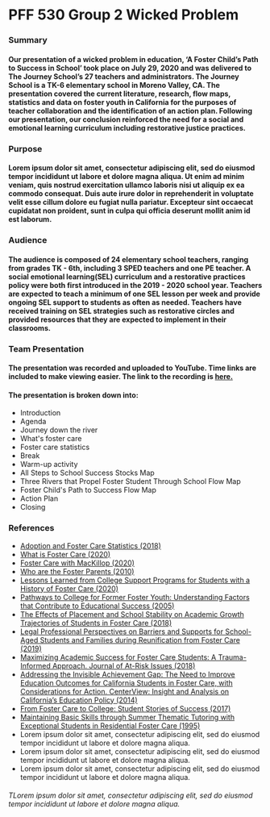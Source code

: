 # **PFF 530 Group 2 Wicked Problem**

### Summary

#### Our presentation of a wicked problem in education, ‘A Foster Child’s Path to Success in School’ took place on July 29, 2020 and was delivered to The Journey School’s 27 teachers and administrators. The Journey School is a TK-6 elementary school in Moreno Valley, CA. The presentation covered the current literature, research, flow maps, statistics and data on foster youth in California for the purposes of teacher collaboration and the identification of an action plan. Following our presentation, our conclusion reinforced the need for a social and emotional learning curriculum including restorative justice practices.

### Purpose

#### Lorem ipsum dolor sit amet, consectetur adipiscing elit, sed do eiusmod tempor incididunt ut labore et dolore magna aliqua. Ut enim ad minim veniam, quis nostrud exercitation ullamco laboris nisi ut aliquip ex ea commodo consequat. Duis aute irure dolor in reprehenderit in voluptate velit esse cillum dolore eu fugiat nulla pariatur. Excepteur sint occaecat cupidatat non proident, sunt in culpa qui officia deserunt mollit anim id est laborum.

### Audience

#### The audience is composed of 24 elementary school teachers, ranging from grades TK - 6th, including 3 SPED teachers and one PE teacher. A social emotional learning(SEL) curriculum and a restorative practices policy were both first introduced in the 2019 - 2020 school year. Teachers are expected to teach a minimum of one SEL lesson per week and provide ongoing SEL support to students as often as needed. Teachers have received training on SEL strategies such as restorative circles and provided resources that they are expected to implement in their classrooms. 

### Team Presentation

#### The presentation was recorded and uploaded to YouTube.  Time links are included to make viewing easier.  The link to the recording is [here.](https://youtu.be/QvB8B-CHNyE)

#### The presentation is broken down into: 
* Introduction
* Agenda
* Journey down the river 
* What's foster care
* Foster care statistics 
* Break 
* Warm-up activity
* All Steps to School Success Stocks Map
* Three Rivers that Propel Foster Student Through School Flow Map
* Foster Child's Path to Success Flow Map 
* Action Plan 
* Closing 

### References
* [Adoption and Foster Care Statistics (2018)](https://www.acf.hhs.gov/cb/research-data-technology/statistics-research/afcars)
* [What is Foster Care (2020)](https://www.childwelfare.gov/topics/outofhome/foster-care/)
* [Foster Care with MacKillop (2020)](https://slideplayer.com/slide/9413628/)
* [Who are the Foster Parents (2010)](https://www.slideshare.net/sstewart1081/mgd-120-foster-care-ppt)
* [Lessons Learned from College Support Programs for Students with a History of Foster Care (2020)](https://www.tandfonline.com/doi/full/10.1080/19496591.2019.1644117)
* [Pathways to College for Former Foster Youth: Understanding Factors that Contribute to Educational Success (2005)](https://eric.ed.gov/?id=EJ739978)
* [The Effects of Placement and School Stability on Academic Growth Trajectories of Students in Foster Care (2018)](https://www.unco.edu/cebs/foster-care-research/pdf/Academic-Growth-Trajectories.pdf)
* [Legal Professional Perspectives on Barriers and Supports for School-Aged Students and Families during Reunification from Foster Care (2019)](https://ideas.repec.org/a/eee/cysrev/v107y2019ics0190740919305365.html)
* [Maximizing Academic Success for Foster Care Students: A Trauma-Informed Approach. Journal of At-Risk Issues (2018)](https://eric.ed.gov/?id=EJ1148240)
* [Addressing the Invisible Achievement Gap: The Need to Improve Education Outcomes for California Students in Foster Care, with Considerations for Action. CenterView: Insight and Analysis on California’s Education Policy (2014)](https://eric.ed.gov/?id=ED559637)
* [From Foster Care to College: Student Stories of Success (2017)](https://scholarworks.uark.edu/cgi/viewcontent.cgi?article=3975&context=etd)
* [Maintaining Basic Skills through Summer Thematic Tutoring with Exceptional Students in Residential Foster Care (1995)](https://files.eric.ed.gov/fulltext/ED393223.pdf)
* Lorem ipsum dolor sit amet, consectetur adipiscing elit, sed do eiusmod tempor incididunt ut labore et dolore magna aliqua.
* Lorem ipsum dolor sit amet, consectetur adipiscing elit, sed do eiusmod tempor incididunt ut labore et dolore magna aliqua.
* Lorem ipsum dolor sit amet, consectetur adipiscing elit, sed do eiusmod tempor incididunt ut labore et dolore magna aliqua.

###### TLorem ipsum dolor sit amet, consectetur adipiscing elit, sed do eiusmod tempor incididunt ut labore et dolore magna aliqua.
